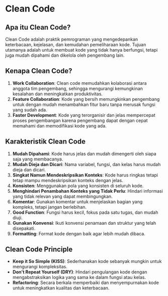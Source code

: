 # Clean Code

## Apa itu Clean Code?
Clean Code adalah praktik pemrograman yang mengedepankan keterbacaan, kejelasan, dan kemudahan pemeliharaan kode. Tujuan utamanya adalah untuk membuat kode yang tidak hanya berfungsi, tetapi juga mudah dipahami dan dikelola oleh pengembang lain.

## Kenapa Clean Code?
1. **Work Collaboration**: Clean code memudahkan kolaborasi antara anggota tim pengembang, sehingga mengurangi kemungkinan kesalahan dan meningkatkan produktivitas.
2. **Feature Collaboration**: Kode yang bersih memungkinkan pengembang untuk dengan mudah menambahkan fitur baru tanpa merusak fungsi yang sudah ada.
3. **Faster Development**: Kode yang terorganisir dan jelas mempercepat proses pengembangan karena pengembang dapat dengan cepat memahami dan memodifikasi kode yang ada.

## Karakteristik Clean Code
1. **Mudah Dipahami**: Kode harus jelas dan mudah dimengerti oleh siapa saja yang membacanya.
2. **Mudah Dieja dan Dicari**: Nama variabel, fungsi, dan kelas harus mudah dieja dan dicari.
3. **Singkat Namun Mendeskripsikan Konteks**: Kode harus ringkas tetapi tetap mampu mendeskripsikan konteks dengan jelas.
4. **Konsisten**: Menggunakan pola yang konsisten di seluruh kode.
5. **Menghindari Penambahan Konteks yang Tidak Perlu**: Hindari informasi yang tidak relevan yang dapat membingungkan.
6. **Komentar**: Gunakan komentar untuk menjelaskan bagian yang kompleks, tetapi jangan berlebihan.
7. **Good Function**: Fungsi harus kecil, fokus pada satu tugas, dan mudah diuji.
8. **Gunakan Konvensi**: Ikuti konvensi penamaan dan struktur yang telah disepakati.
9. **Formatting**: Format kode dengan baik agar lebih mudah dibaca.

## Clean Code Principle
- **Keep it So Simple (KISS)**: Sederhanakan kode sebanyak mungkin untuk mengurangi kompleksitas.
- **Don't Repeat Yourself (DRY)**: Hindari pengulangan kode dengan mengabstraksikan logika yang sama ke dalam fungsi atau kelas.
- **Refactoring**: Secara berkala memperbaiki dan menyempurnakan kode untuk meningkatkan kualitas dan keterbacaan.